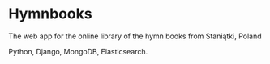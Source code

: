 Hymnbooks
=========

The web app for the online library of the hymn books from Staniątki, Poland

Python, Django, MongoDB, Elasticsearch.